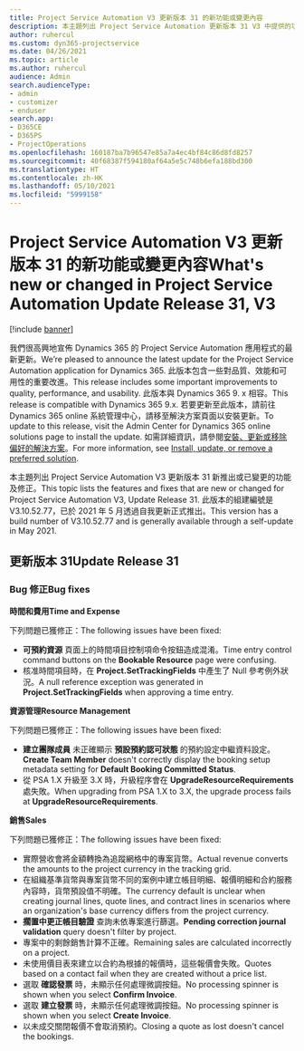 ```yaml
---
title: Project Service Automation V3 更新版本 31 的新功能或變更內容
description: 本主題列出 Project Service Automation 更新版本 31 V3 中提供的功能和修正。
author: ruhercul
ms.custom: dyn365-projectservice
ms.date: 04/26/2021
ms.topic: article
ms.author: ruhercul
audience: Admin
search.audienceType:
- admin
- customizer
- enduser
search.app:
- D365CE
- D365PS
- ProjectOperations
ms.openlocfilehash: 160187ba7b96547e85a7a4ec4bf84c86d8fd8257
ms.sourcegitcommit: 40f68387f594180af64a5e5c748b6efa188bd300
ms.translationtype: HT
ms.contentlocale: zh-HK
ms.lasthandoff: 05/10/2021
ms.locfileid: "5999158"
---
```

# <a name="whats-new-or-changed-in-project-service-automation-update-release-31-v3"></a><span data-ttu-id="3f31a-103">Project Service Automation V3 更新版本 31 的新功能或變更內容</span><span class="sxs-lookup"><span data-stu-id="3f31a-103">What's new or changed in Project Service Automation Update Release 31, V3</span></span>

[!include [banner](../includes/psa-now-project-operations.md)]

<span data-ttu-id="3f31a-104">我們很高興地宣佈 Dynamics 365 的 Project Service Automation 應用程式的最新更新。</span><span class="sxs-lookup"><span data-stu-id="3f31a-104">We’re pleased to announce the latest update for the Project Service Automation application for Dynamics 365.</span></span> <span data-ttu-id="3f31a-105">此版本包含一些對品質、效能和可用性的重要改進。</span><span class="sxs-lookup"><span data-stu-id="3f31a-105">This release includes some important improvements to quality, performance, and usability.</span></span> <span data-ttu-id="3f31a-106">此版本與 Dynamics 365 9. x 相容。</span><span class="sxs-lookup"><span data-stu-id="3f31a-106">This release is compatible with Dynamics 365 9.x.</span></span> <span data-ttu-id="3f31a-107">若要更新至此版本，請前往 Dynamics 365 online 系統管理中心，請移至解決方案頁面以安裝更新。</span><span class="sxs-lookup"><span data-stu-id="3f31a-107">To update to this release, visit the Admin Center for Dynamics 365 online solutions page to install the update.</span></span> <span data-ttu-id="3f31a-108">如需詳細資訊，請參閱[安裝、更新或移除偏好的解決方案](/power-platform/admin/install-remove-preferred-solution)。</span><span class="sxs-lookup"><span data-stu-id="3f31a-108">For more information, see [Install, update, or remove a preferred solution](/power-platform/admin/install-remove-preferred-solution).</span></span>

<span data-ttu-id="3f31a-109">本主題列出 Project Service Automation V3 更新版本 31 新推出或已變更的功能及修正。</span><span class="sxs-lookup"><span data-stu-id="3f31a-109">This topic lists the features and fixes that are new or changed for Project Service Automation V3, Update Release 31.</span></span> <span data-ttu-id="3f31a-110">此版本的組建編號是 V3.10.52.77，已於 2021 年 5 月透過自我更新正式推出。</span><span class="sxs-lookup"><span data-stu-id="3f31a-110">This version has a build number of V3.10.52.77 and is generally available through a self-update in May 2021.</span></span>

## <a name="update-release-31"></a><span data-ttu-id="3f31a-111">更新版本 31</span><span class="sxs-lookup"><span data-stu-id="3f31a-111">Update Release 31</span></span>

### <a name="bug-fixes"></a><span data-ttu-id="3f31a-112">Bug 修正</span><span class="sxs-lookup"><span data-stu-id="3f31a-112">Bug fixes</span></span>

<span data-ttu-id="3f31a-113">**時間和費用**</span><span class="sxs-lookup"><span data-stu-id="3f31a-113">**Time and Expense**</span></span>

<span data-ttu-id="3f31a-114">下列問題已獲修正：</span><span class="sxs-lookup"><span data-stu-id="3f31a-114">The following issues have been fixed:</span></span>

- <span data-ttu-id="3f31a-115">**可預約資源** 頁面上的時間項目控制項命令按鈕造成混淆。</span><span class="sxs-lookup"><span data-stu-id="3f31a-115">Time entry control command buttons on the **Bookable Resource** page were confusing.</span></span>
- <span data-ttu-id="3f31a-116">核准時間項目時，在 **Project.SetTrackingFields** 中產生了 Null 參考例外狀況。</span><span class="sxs-lookup"><span data-stu-id="3f31a-116">A null reference exception was generated in **Project.SetTrackingFields** when approving a time entry.</span></span>

<span data-ttu-id="3f31a-117">**資源管理**</span><span class="sxs-lookup"><span data-stu-id="3f31a-117">**Resource Management**</span></span>

<span data-ttu-id="3f31a-118">下列問題已獲修正：</span><span class="sxs-lookup"><span data-stu-id="3f31a-118">The following issues have been fixed:</span></span>

- <span data-ttu-id="3f31a-119">**建立團隊成員** 未正確顯示 **預設預約認可狀態** 的預約設定中繼資料設定。</span><span class="sxs-lookup"><span data-stu-id="3f31a-119">**Create Team Member** doesn't correctly display the booking setup metadata setting for **Default Booking Committed Status**.</span></span>
- <span data-ttu-id="3f31a-120">從 PSA 1.X 升級至 3.X 時，升級程序會在 **UpgradeResourceRequirements** 處失敗。</span><span class="sxs-lookup"><span data-stu-id="3f31a-120">When upgrading from PSA 1.X to 3.X, the upgrade process fails at **UpgradeResourceRequirements**.</span></span>


<span data-ttu-id="3f31a-121">**銷售**</span><span class="sxs-lookup"><span data-stu-id="3f31a-121">**Sales**</span></span>

<span data-ttu-id="3f31a-122">下列問題已獲修正：</span><span class="sxs-lookup"><span data-stu-id="3f31a-122">The following issues have been fixed:</span></span>

- <span data-ttu-id="3f31a-123">實際營收會將金額轉換為追蹤網格中的專案貨幣。</span><span class="sxs-lookup"><span data-stu-id="3f31a-123">Actual revenue converts the amounts to the project currency in the tracking grid.</span></span>
- <span data-ttu-id="3f31a-124">在組織基準貨幣與專案貨幣不同的案例中建立帳目明細、報價明細和合約服務內容時，貨幣預設值不明確。</span><span class="sxs-lookup"><span data-stu-id="3f31a-124">The currency default is unclear when creating journal lines, quote lines, and contract lines in scenarios where an organization's base currency differs from the project currency.</span></span>
- <span data-ttu-id="3f31a-125">**擱置中更正帳目驗證** 查詢未依專案進行篩選。</span><span class="sxs-lookup"><span data-stu-id="3f31a-125">**Pending correction journal validation** query doesn't filter by project.</span></span>
- <span data-ttu-id="3f31a-126">專案中的剩餘銷售計算不正確。</span><span class="sxs-lookup"><span data-stu-id="3f31a-126">Remaining sales are calculated incorrectly on a project.</span></span>
- <span data-ttu-id="3f31a-127">未使用價目表來建立以合約為根據的報價時，這些報價會失敗。</span><span class="sxs-lookup"><span data-stu-id="3f31a-127">Quotes based on a contact fail when they are created without a price list.</span></span>
- <span data-ttu-id="3f31a-128">選取 **確認發票** 時，未顯示任何處理微調按鈕。</span><span class="sxs-lookup"><span data-stu-id="3f31a-128">No processing spinner is shown when you select **Confirm Invoice**.</span></span>
- <span data-ttu-id="3f31a-129">選取 **建立發票** 時，未顯示任何處理微調按鈕。</span><span class="sxs-lookup"><span data-stu-id="3f31a-129">No processing spinner is shown when you select **Create Invoice**.</span></span>
- <span data-ttu-id="3f31a-130">以未成交關閉報價不會取消預約。</span><span class="sxs-lookup"><span data-stu-id="3f31a-130">Closing a quote as lost doesn't cancel the bookings.</span></span>







